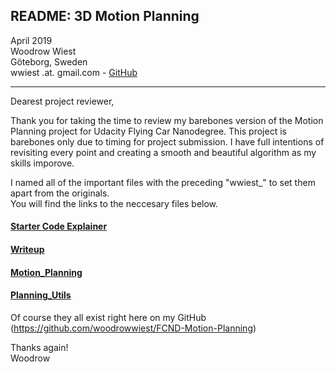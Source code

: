 ## README: 3D Motion Planning
April 2019\
Woodrow Wiest\
Göteborg, Sweden\
wwiest .at. gmail.com - [GitHub](https://github.com/woodrowwiest)

---

Dearest project reviewer,

Thank you for taking the time to review my barebones version of the Motion Planning project for Udacity 
Flying Car Nanodegree.  This project is barebones only due to timing for project submission.  I have full 
intentions of revisiting every point and creating a smooth and beautiful algorithm as my skills imporove.

I named all of the important files with the preceding "wwiest_" to set them apart from the originals.  
You will find the links to the neccesary files below.

#### [Starter Code Explainer](https://github.com/woodrowwiest/FCND-Motion-Planning/blob/master/wwiest_starter_code_explainer.md)
#### [Writeup](https://github.com/woodrowwiest/FCND-Motion-Planning/blob/master/wwiest_writeup.md)
#### [Motion_Planning](https://github.com/woodrowwiest/FCND-Motion-Planning/blob/master/wwiest_motion_planning.py)
#### [Planning_Utils](https://github.com/woodrowwiest/FCND-Motion-Planning/blob/master/wwiest_planning_utils.py)

Of course they all exist right here on my GitHub (https://github.com/woodrowwiest/FCND-Motion-Planning)

Thanks again!\
Woodrow
